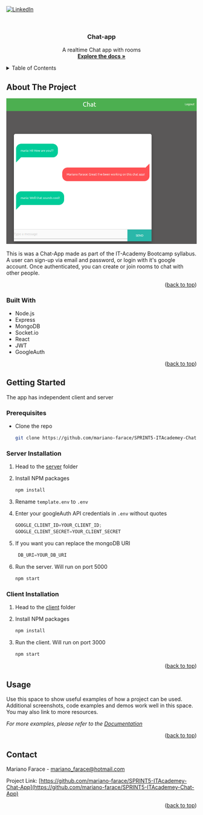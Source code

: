 <div id="top"></div>


<!-- PROJECT SHIELDS -->
<!--
*** I'm using markdown "reference style" links for readability.
*** Reference links are enclosed in brackets [ ] instead of parentheses ( ).
*** See the bottom of this document for the declaration of the reference variables
*** for contributors-url, forks-url, etc. This is an optional, concise syntax you may use.
*** https://www.markdownguide.org/basic-syntax/#reference-style-links
-->

[![LinkedIn][linkedin-shield]](https://www.linkedin.com/in/mariano-farace/)


<!-- PROJECT LOGO -->
<br />
<div align="center">


<h3 align="center">Chat-app</h3>

  <p align="center">
    A realtime Chat app with rooms
    <br />
    <a href="https://github.com/mariano-farace/SPRINT5-ITAcademey-Chat-App"><strong>Explore the docs »</strong></a>
  </p>
</div>



<!-- TABLE OF CONTENTS -->
<details>
  <summary>Table of Contents</summary>
  <ol>
    <li>
      <a href="#about-the-project">About The Project</a>
      <ul>
        <li><a href="#built-with">Built With</a></li>
      </ul>
    </li>
    <li>
      <a href="#getting-started">Getting Started</a>
      <ul>
        <li><a href="#prerequisites">Prerequisites</a></li>
        <li><a href="#installation">Installation</a></li>
      </ul>
    </li>
    <li><a href="#usage">Usage</a></li>
    <li><a href="#roadmap">Roadmap</a></li>
    <li><a href="#contributing">Contributing</a></li>
    <li><a href="#license">License</a></li>
    <li><a href="#contact">Contact</a></li>
    <li><a href="#acknowledgments">Acknowledgments</a></li>
  </ol>
</details>



<!-- ABOUT THE PROJECT -->
## About The Project


![Chat-app](Screenshot.png)

This is was a Chat-App made as part of the IT-Academy Bootcamp syllabus. A user can sign-up via email and password, or login with it's google account. Once authenticated, you can create or join rooms to chat with other people.  


<p align="right">(<a href="#top">back to top</a>)</p>



### Built With


* Node.js
* Express
* MongoDB
* Socket.io
* React
* JWT
* GoogleAuth

<p align="right">(<a href="#top">back to top</a>)</p>



<!-- GETTING STARTED -->
## Getting Started

The app has independent client and server 

### Prerequisites

* Clone the repo
   ```sh
   git clone https://github.com/mariano-farace/SPRINT5-ITAcademey-Chat-App
   ```

### Server Installation

1. Head to the [server](https://github.com/mariano-farace/SPRINT5-ITAcademey-Chat-App/tree/main/server) folder

2. Install NPM packages
   ```sh
   npm install
   ```
3. Rename  `template.env` to `.env`
   
4. Enter your googleAuth API credentials in `.env` without quotes
   ```js
   GOOGLE_CLIENT_ID=YOUR_CLIENT_ID;
   GOOGLE_CLIENT_SECRET=YOUR_CLIENT_SECRET
   ```
5. If you want you can replace the mongoDB URI
   ```js
    DB_URI=YOUR_DB_URI
   ```   
5. Run the server. Will run on port 5000
   ```sh
   npm start
   ```

### Client Installation

1. Head to the [client](https://github.com/mariano-farace/SPRINT5-ITAcademey-Chat-App/tree/main/client) folder

2. Install NPM packages
   ```sh
   npm install
   ```

3. Run the client. Will run on port 3000
   ```sh
   npm start
   ```     


<p align="right">(<a href="#top">back to top</a>)</p>



<!-- USAGE EXAMPLES -->
## Usage

Use this space to show useful examples of how a project can be used. Additional screenshots, code examples and demos work well in this space. You may also link to more resources.

_For more examples, please refer to the [Documentation](https://example.com)_

<p align="right">(<a href="#top">back to top</a>)</p>


<!-- CONTACT -->
## Contact

Mariano Farace - mariano_farace@hotmail.com

Project Link: [https://github.com/mariano-farace/SPRINT5-ITAcademey-Chat-App](https://github.com/mariano-farace/SPRINT5-ITAcademey-Chat-App)

<p align="right">(<a href="#top">back to top</a>)</p>



<!-- MARKDOWN LINKS & IMAGES -->
<!-- https://www.markdownguide.org/basic-syntax/#reference-style-links -->
[linkedin-shield]: https://img.shields.io/badge/-LinkedIn-black.svg?style=for-the-badge&logo=linkedin&colorB=555
[linkedin-url]: https://linkedin.com/in/linkedin_username
[product-screenshot]: images/screenshot.png